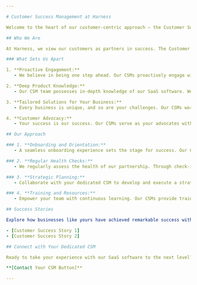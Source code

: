 ```yaml
---

# Customer Success Management at Harness

Welcome to the heart of our customer-centric approach – the Customer Success Management (CSM) hub at Harness. Our dedicated CSM team is committed to ensuring your success and maximizing the value you derive from our cutting-edge SaaS solutions.

## Who We Are

At Harness, we view our customers as partners in success. The Customer Success Management team is here to guide you through every phase of your journey, helping you achieve your business goals with our innovative SaaS software.

### What Sets Us Apart

1. **Proactive Engagement:**
   - We believe in being one step ahead. Our CSMs proactively engage with you to understand your evolving needs and provide solutions before challenges arise.

2. **Deep Product Knowledge:**
   - Our CSM team possesses in-depth knowledge of our SaaS software. We're not just here to troubleshoot – we're here to help you unlock the full potential of our solutions.

3. **Tailored Solutions for Your Business:**
   - Every business is unique, and so are your challenges. Our CSMs work closely with you to tailor our solutions, ensuring they align perfectly with your specific requirements.

4. **Customer Advocacy:**
   - Your success is our success. Our CSMs serve as your advocates within [Your Company], ensuring your voice is heard and your feedback shapes the evolution of our products and services.

## Our Approach

### 1. **Onboarding and Orientation:**
   - A seamless onboarding experience sets the stage for success. Our CSMs guide you through the initial phases, ensuring you're equipped to make the most of our SaaS solutions.

### 2. **Regular Health Checks:**
   - We regularly assess the health of our partnership. Through check-ins and assessments, we identify areas for improvement and opportunities for further optimization.

### 3. **Strategic Planning:**
   - Collaborate with your dedicated CSM to develop and execute a strategic plan that aligns with your business objectives, ensuring ongoing success and growth.

### 4. **Training and Resources:**
   - Empower your team with continuous learning. Our CSMs provide training sessions and resources to keep you updated on the latest features and best practices.

## Success Stories

Explore how businesses like yours have achieved remarkable success with Harness:

- [Customer Success Story 1]
- [Customer Success Story 2]

## Connect with Your Dedicated CSM

Ready to take your experience with our SaaS software to the next level? Reach out to your dedicated Customer Success Manager today to discuss your goals, address any challenges, and explore new opportunities.

**[Contact Your CSM Button]**

---
```


